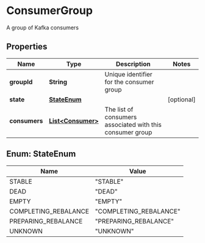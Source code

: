 

# ConsumerGroup

A group of Kafka consumers

## Properties

Name | Type | Description | Notes
------------ | ------------- | ------------- | -------------
**groupId** | **String** | Unique identifier for the consumer group | 
**state** | [**StateEnum**](#StateEnum) |  |  [optional]
**consumers** | [**List&lt;Consumer&gt;**](Consumer.md) | The list of consumers associated with this consumer group | 



## Enum: StateEnum

Name | Value
---- | -----
STABLE | &quot;STABLE&quot;
DEAD | &quot;DEAD&quot;
EMPTY | &quot;EMPTY&quot;
COMPLETING_REBALANCE | &quot;COMPLETING_REBALANCE&quot;
PREPARING_REBALANCE | &quot;PREPARING_REBALANCE&quot;
UNKNOWN | &quot;UNKNOWN&quot;



